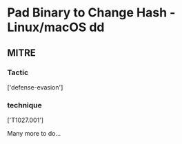 # Pad Binary to Change Hash - Linux/macOS dd

## MITRE

### Tactic
['defense-evasion']

### technique
['T1027.001']

Many more to do...
